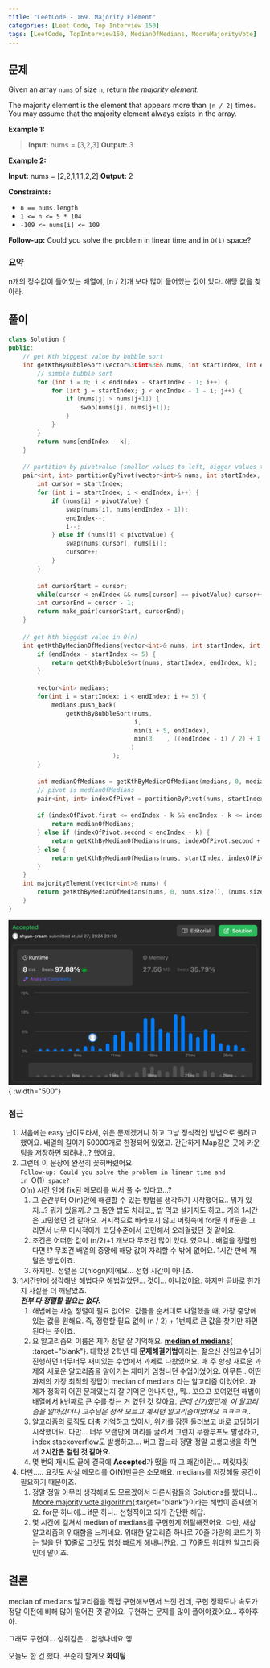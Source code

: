 ```yaml
---
title: "LeetCode - 169. Majority Element"
categories: [Leet Code, Top Interview 150]
tags: [LeetCode, TopInterview150, MedianOfMedians, MooreMajorityVote]
---
```


## 문제

Given an array `nums` of size `n`, return _the majority element_.

The majority element is the element that appears more than `⌊n / 2⌋` times. You may assume that the majority element always exists in the array.

**Example 1:**

> **Input:** nums = [3,2,3]
> **Output:** 3

**Example 2:**

**Input:** nums = [2,2,1,1,1,2,2]
**Output:** 2

**Constraints:**

- `n == nums.length`
- `1 <= n <= 5 * 104`
- `-109 <= nums[i] <= 109`

**Follow-up:** Could you solve the problem in linear time and in `O(1)` space?

### 요약

n개의 정수값이 들어있는 배열에, [n / 2]개 보다 많이 들어있는 값이 있다. 해당 값을 찾아라.

## 풀이

``` c++
class Solution {
public:
    // get Kth biggest value by bubble sort
    int getKthByBubbleSort(vector%3Cint%3E& nums, int startIndex, int endIndex, int k) {
        // simple bubble sort
        for (int i = 0; i < endIndex - startIndex - 1; i++) {
            for (int j = startIndex; j < endIndex - 1 - i; j++) {
                if (nums[j] > nums[j+1]) {
                    swap(nums[j], nums[j+1]);
                }
            }
        }
        return nums[endIndex - k];
    }

    // partition by pivotvalue (smaller values to left, bigger values to right of the pivot)
    pair<int, int> partitionByPivot(vector<int>& nums, int startIndex, int endIndex, int pivotValue) {
        int cursor = startIndex;
        for (int i = startIndex; i < endIndex; i++) {
            if (nums[i] > pivotValue) {
                swap(nums[i], nums[endIndex - 1]);
                endIndex--;
                i--;
            } else if (nums[i] < pivotValue) {
                swap(nums[cursor], nums[i]);
                cursor++;
            }
        }

        int cursorStart = cursor;
        while(cursor < endIndex && nums[cursor] == pivotValue) cursor++;
        int cursorEnd = cursor - 1;
        return make_pair(cursorStart, cursorEnd);
    }

    // get Kth biggest value in O(n)
    int getKthByMedianOfMedians(vector<int>& nums, int startIndex, int endIndex, int k) {
        if (endIndex - startIndex <= 5) {
            return getKthByBubbleSort(nums, startIndex, endIndex, k);
        }

        vector<int> medians;
        for(int i = startIndex; i < endIndex; i += 5) {
            medians.push_back(
                getKthByBubbleSort(nums, 
                                   i,
                                   min(i + 5, endIndex), 
                                   min(3    , ((endIndex - i) / 2) + 1)
                                  )
                             );
        }

        int medianOfMedians = getKthByMedianOfMedians(medians, 0, medians.size(), (medians.size() / 2) + 1);
        // pivot is medianOfMedians
        pair<int, int> indexOfPivot = partitionByPivot(nums, startIndex, endIndex, medianOfMedians); 

        if (indexOfPivot.first <= endIndex - k && endIndex - k <= indexOfPivot.second) {
            return medianOfMedians;
        } else if (indexOfPivot.second < endIndex - k) {
            return getKthByMedianOfMedians(nums, indexOfPivot.second + 1, endIndex, k);
        } else {
            return getKthByMedianOfMedians(nums, startIndex, indexOfPivot.first, k - (endIndex - indexOfPivot.first));
        }
    }
    int majorityElement(vector<int>& nums) {
        return getKthByMedianOfMedians(nums, 0, nums.size(), (nums.size() / 2) + 1);
    }
}
```

![image](/assets/img/2024-07-08-leetcode-169-Majority-Element/Pasted-image-20240708231036.png){ :width="500"}

### 접근

1. 처음에는 easy 난이도라서, 쉬운 문제겠거니 하고 그냥 정석적인 방법으로 풀려고 했어요. 배열의 길이가 50000개로 한정되어 있었고. 간단하게 Map같은 곳에 카운팅을 저장하면 되려나...? 했어요.
2. 그런데 이 문장에 완전히 꽂혀버렸어요.  
   `Follow-up: Could you solve the problem in linear time and in `O(1)` space?`  
   O(n) 시간 안에 fix된 메모리를 써서 풀 수 있다고...?
	1. 그 순간부터 O(n)안에 해결할 수 있는 방법을 생각하기 시작했어요.. 뭐가 있지...? 뭐가 있을까..? 그 동안 밥도 차리고,, 밥 먹고 설거지도 하고.. 거의 1시간은 고민했던 것 같아요. 거시적으로 바라보지 않고 머릿속에 for문과 if문을 그리면서 너무 미시적이게 코딩수준에서 고민해서 오래걸렸던 것 같아요.
	2. 조건은 어떠한 값이 (n/2)+1 개보다 무조건 많이 있다. 였으니.. 배열을 정렬한다면 !? 무조건 배열의 중앙에 해당 값이 자리할 수 밖에 없어요. 1시간 만에 깨달은 방법이죠.
	3. 하지만.. 정렬은 O(nlogn)이에요... 선형 시간이 아니죠.
3. 1시간만에 생각해낸 해법다운 해법같았던... 것이... 아니었어요. 하지만 곧바로 한가지 사실을 더 깨달았죠.  
   ***전부 다 정렬할 필요는 없다.***
	1. 해법에는 사실 정렬이 필요 없어요. 값들을 순서대로 나열했을 때, 가장 중앙에 있는 값을 원해요. 즉, 정렬할 필요 없이  (n / 2) + 1번째로 큰 값을 찾기만 하면 된다는 뜻이죠.
	2. 요 알고리즘의 이름은 제가 정말 잘 기억해요. [**median of medians**](https://en.wikipedia.org/wiki/Median_of_medians){ :target="blank"}. 대학생 2학년 때 **문제해결기법**이라는, 젊으신 신임교수님이 진행하던 너무너무 재미있는 수업에서 과제로 나왔었어요. 매 주 항상 새로운 과제와 새로운 알고리즘을 알아가는 재미가 엄청나던 수업이었어요. 아무튼.. 어떤 과제의 가장 최적의 정답이 median of medians 라는 알고리즘 이었어요. 과제가 정확히 어떤 문제였는지 잘 기억은 안나지만,, 뭐.. 꼬으고 꼬여있던 해법이 배열에서 k번째로 큰 수를 찾는 거 였던 것 같아요. *근데 신기했던게, 이 알고리즘을 알아갔더니 교수님은 정작 모르고 계시던 알고리즘이었어요 ㅋㅋㅋㅋ..*
	3. 알고리즘의 로직도 대충 기억하고 있어서, 위키를 잠깐 둘러보고 바로 코딩하기 시작했어요. 다만... 너무 오랜만에 머리를 굴려서 그런지 무한루프도 발생하고, index stackoverflow도 발생하고.... 버그 잡느라 정말 정말 고생고생을 하면서 **2시간은 걸린 것 같아요.**
	4. 몇 번의 재시도 끝에 결국에 **Accepted**가 떴을 때 그 쾌감이란.... 찌릿짜릿
4. 다만..... 요것도 사실 메모리를 O(N)만큼은 소모해요. medians를 저장해둘 공간이 필요하기 때문이죠.
	1. 정말 정말 아무리 생각해봐도 모르겠어서 다른사람들의 Solutions를 봤더니... [Moore majority vote algorithm](https://en.wikipedia.org/wiki/Boyer%E2%80%93Moore_majority_vote_algorithm){:target="blank"}이라는 해법이 존재했어요. for문 하나에... if문 하나.. 선형적이고 되게 간단한 해답.
	2. 몇 시간에 걸쳐서 median of medians를 구현한게 허탈해졌어요. 다만, 새삼 알고리즘의 위대함을 느끼네요. 위대한 알고리즘 하나로 70줄 가량의 코드가 하는 일을 단 10줄로 그것도 엄청 빠르게 해내니깐요. 그 70줄도 위대한 알고리즘인데 말이죠.

## 결론

median of medians 알고리즘을 직접 구현해보면서 느낀 건데, 구현 정확도나 속도가 정말 이전에 비해 많이 떨어진 것 같아요. 구현하는 문제를 많이 풀어야겠어요... 후아후아.

그래도 구현이... 성취감은... 엄청나네요 헿

오늘도 한 건 했다. 꾸준히 할게요 **화이팅**